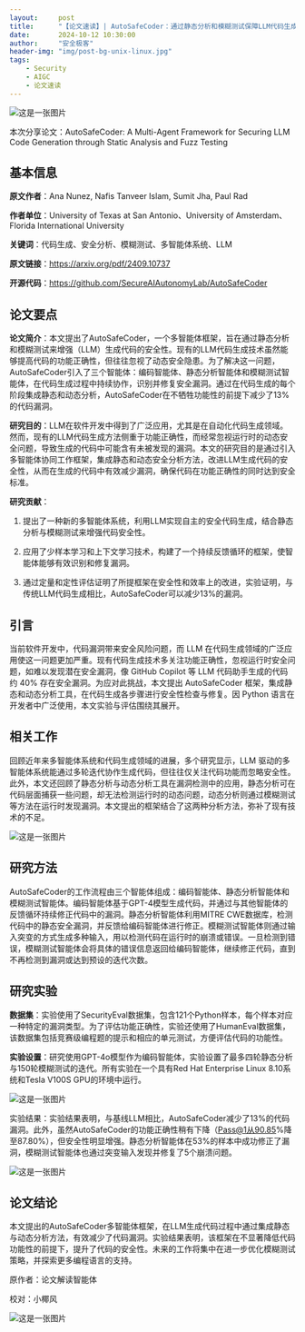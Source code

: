 ```yaml
---
layout:     post
title:      "【论文速读】| AutoSafeCoder：通过静态分析和模糊测试保障LLM代码生成安全的多智能体框架"
date:       2024-10-12 10:30:00
author:     "安全极客"
header-img: "img/post-bg-unix-linux.jpg"
tags:
    - Security
    - AIGC
    - 论文速读
---
```



![这是一张图片](https://www.gptsecurity.info/img/in-post/0807/01.jpg)

本次分享论文：AutoSafeCoder: A Multi-Agent Framework for Securing LLM Code Generation through Static Analysis and Fuzz Testing

## 基本信息

**原文作者**：Ana Nunez, Nafis Tanveer Islam, Sumit Jha, Paul Rad

**作者单位**：University of Texas at San Antonio、University of Amsterdam、Florida International University

**关键词**：代码生成、安全分析、模糊测试、多智能体系统、LLM

**原文链接**：https://arxiv.org/pdf/2409.10737

**开源代码**：https://github.com/SecureAIAutonomyLab/AutoSafeCoder

## 论文要点

**论文简介**：本文提出了AutoSafeCoder，一个多智能体框架，旨在通过静态分析和模糊测试来增强（LLM）生成代码的安全性。现有的LLM代码生成技术虽然能够提高代码的功能正确性，但往往忽视了动态安全隐患。为了解决这一问题，AutoSafeCoder引入了三个智能体：编码智能体、静态分析智能体和模糊测试智能体，在代码生成过程中持续协作，识别并修复安全漏洞。通过在代码生成的每个阶段集成静态和动态分析，AutoSafeCoder在不牺牲功能性的前提下减少了13%的代码漏洞。

**研究目的**：LLM在软件开发中得到了广泛应用，尤其是在自动化代码生成领域。然而，现有的LLM代码生成方法侧重于功能正确性，而经常忽视运行时的动态安全问题，导致生成的代码中可能含有未被发现的漏洞。本文的研究目的是通过引入多智能体协同工作框架，集成静态和动态安全分析方法，改进LLM生成代码的安全性，从而在生成的代码中有效减少漏洞，确保代码在功能正确性的同时达到安全标准。

**研究贡献**：

1. 提出了一种新的多智能体系统，利用LLM实现自主的安全代码生成，结合静态分析与模糊测试来增强代码安全性。

2. 应用了少样本学习和上下文学习技术，构建了一个持续反馈循环的框架，使智能体能够有效识别和修复漏洞。

3. 通过定量和定性评估证明了所提框架在安全性和效率上的改进，实验证明，与传统LLM代码生成相比，AutoSafeCoder可以减少13%的漏洞。

## 引言

当前软件开发中，代码漏洞带来安全风险问题，而 LLM 在代码生成领域的广泛应用使这一问题更加严重。现有代码生成技术多关注功能正确性，忽视运行时安全问题，如难以发现潜在安全漏洞，像 GitHub Copilot 等 LLM 代码助手生成的代码约 40% 存在安全漏洞。为应对此挑战，本文提出 AutoSafeCoder 框架，集成静态和动态分析工具，在代码生成各步骤进行安全性检查与修复。因 Python 语言在开发者中广泛使用，本文实验与评估围绕其展开。

## 相关工作

回顾近年来多智能体系统和代码生成领域的进展，多个研究显示，LLM 驱动的多智能体系统能通过多轮迭代协作生成代码，但往往仅关注代码功能而忽略安全性。此外，本文还回顾了静态分析与动态分析工具在漏洞检测中的应用，静态分析可在代码层面捕获一些问题，却无法检测运行时的动态问题，动态分析则通过模糊测试等方法在运行时发现漏洞。本文提出的框架结合了这两种分析方法，弥补了现有技术的不足。

![这是一张图片](https://www.gptsecurity.info/img/in-post/1012/01.png)

## 研究方法

AutoSafeCoder的工作流程由三个智能体组成：编码智能体、静态分析智能体和模糊测试智能体。编码智能体基于GPT-4模型生成代码，并通过与其他智能体的反馈循环持续修正代码中的漏洞。静态分析智能体利用MITRE CWE数据库，检测代码中的静态安全漏洞，并反馈给编码智能体进行修正。模糊测试智能体则通过输入突变的方式生成多种输入，用以检测代码在运行时的崩溃或错误。一旦检测到错误，模糊测试智能体会将具体的错误信息返回给编码智能体，继续修正代码，直到不再检测到漏洞或达到预设的迭代次数。

## 研究实验

**数据集**：实验使用了SecurityEval数据集，包含121个Python样本，每个样本对应一种特定的漏洞类型。为了评估功能正确性，实验还使用了HumanEval数据集，该数据集包括竞赛级编程题的提示和相应的单元测试，方便评估代码的功能性。

**实验设置**：研究使用GPT-4o模型作为编码智能体，实验设置了最多四轮静态分析与150轮模糊测试的迭代。所有实验在一个具有Red Hat Enterprise Linux 8.10系统和Tesla V100S GPU的环境中运行。

![这是一张图片](https://www.gptsecurity.info/img/in-post/1012/02.png)

实验结果：实验结果表明，与基线LLM相比，AutoSafeCoder减少了13%的代码漏洞。此外，虽然AutoSafeCoder的功能正确性稍有下降（Pass@1从90.85%降至87.80%），但安全性明显增强。静态分析智能体在53%的样本中成功修正了漏洞，模糊测试智能体也通过突变输入发现并修复了5个崩溃问题。

![这是一张图片](https://www.gptsecurity.info/img/in-post/1012/03.png)

## 论文结论

本文提出的AutoSafeCoder多智能体框架，在LLM生成代码过程中通过集成静态与动态分析方法，有效减少了代码漏洞。实验结果表明，该框架在不显著降低代码功能性的前提下，提升了代码的安全性。未来的工作将集中在进一步优化模糊测试策略，并探索更多编程语言的支持。

原作者：论文解读智能体

校对：小椰风

![这是一张图片](https://www.gptsecurity.info/img/in-post/0813/08.webp)







